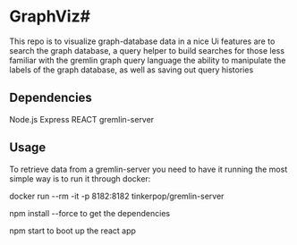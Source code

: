 # GraphViz#

This repo is to visualize graph-database data in a nice Ui
features are to search the graph database, a query helper to build searches for those less familiar with the gremlin graph query language
the ability to manipulate the labels of the graph database, as well as saving out query histories

## Dependencies ##
Node.js
Express
REACT
gremlin-server


## Usage ##

To retrieve data from a gremlin-server you need to have it running the most simple way is to
run it through docker:

docker run --rm -it -p 8182:8182 tinkerpop/gremlin-server

npm install --force to get the dependencies

npm start to boot up the react app